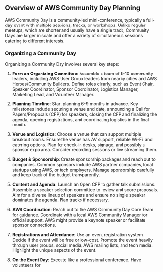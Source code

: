 ## Overview of AWS Community Day Planning

AWS Community Day is a community-led mini-conference, typically a full-day event with multiple sessions, tracks, or workshops. Unlike regular meetups, which are shorter and usually have a single track, Community Days are larger in scale and offer a variety of simultaneous sessions catering to different interests.

### Organizing a Community Day

Organizing a Community Day involves several key steps:

1. **Form an Organizing Committee**: Assemble a team of 5-10 community leaders, including AWS User Group leaders from nearby cities and AWS Heroes/Community Builders. Define roles clearly, such as Event Chair, Speaker Coordinator, Sponsor Coordinator, Logistics Manager, Marketing Lead, and Volunteer Manager.

2. **Planning Timeline**: Start planning 6-9 months in advance. Key milestones include securing a venue and date, announcing a Call for Papers/Proposals (CFP) for speakers, closing the CFP and finalizing the agenda, opening registrations, and coordinating logistics in the final month.

3. **Venue and Logistics**: Choose a venue that can support multiple breakout rooms. Ensure the venue has AV support, reliable Wi-Fi, and catering options. Plan for check-in desks, signage, and possibly a sponsor expo area. Consider recording sessions or live streaming them.

4. **Budget & Sponsorship**: Create sponsorship packages and reach out to companies. Common sponsors include AWS partner companies, local startups using AWS, or tech employers. Manage sponsorship carefully and keep track of the budget transparently.

5. **Content and Agenda**: Launch an Open CFP to gather talk submissions. Assemble a speaker selection committee to review and score proposals. Aim for a diverse lineup of speakers and ensure no single speaker dominates the agenda. Plan tracks if necessary.

6. **AWS Coordination**: Reach out to the AWS Community Day Core Team for guidance. Coordinate with a local AWS Community Manager for official support. AWS might provide a keynote speaker or facilitate sponsor connections.

7. **Registrations and Attendance**: Use an event registration system. Decide if the event will be free or low-cost. Promote the event heavily through user groups, social media, AWS mailing lists, and tech media. Highlight the unique aspects of the event.

8. **On the Event Day**: Execute like a professional conference. Have volunteers for
